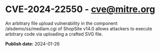 # CVE-2024-22550 - cve@mitre.org

An arbitrary file upload vulnerability in the component /alsdemo/ss/mediam.cgi of ShopSite v14.0 allows attackers to execute arbitrary code via uploading a crafted SVG file.

**Publish date:** 2024-01-26
